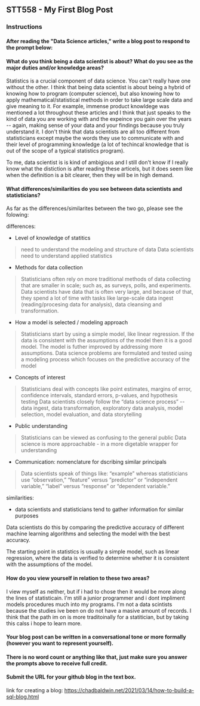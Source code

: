 ## STT558 - My First Blog Post

### Instructions
#### After reading the "Data Science articles," write a blog post to respond to the prompt below:

#### What do you think being a data scientist is about? What do you see as the major duties and/or knowledge areas?  

Statistics is a crucial component of data science. You can't really have one without the other. I think that being data scientist is about being a hybrid of knowing how to program (computer science), but also knowing how to apply mathematical/statistical methods in order to take large scale data and give meaning to it. For example, immense product knowldege was mentioned a lot throughout these articles and I think that just speaks to the kind of data you are working with and the expeince you gain over the years -- again, making sense of your data and your findings because you truly understand it. I don't think that data scientists are all too different from statisticians except maybe the words they use to communicate with and their level of programming knowledge (a lot of techincal knowledge that is out of the scope of a typical statistics program). 

To me, data scientist is is kind of ambigious and I still don't know if I really know what the distiction is after reading these articels, but it does seem like when the definition is a bit clearer, then they will be in high demand. 
   
#### What differences/similarities do you see between data scientists and statisticians?  

As far as the differences/similarites between the two go, please see the folowing:

differences:
- Level of knowledge of statitics
>  need to understand the modeling and structure of data
> Data scientists need to understand applied statistics

- Methods for data collection
> Statisticians often rely on more traditional methods of data collecting that are smaller in scale; such as, as surveys, polls, and experiments. 
> Data scientists have data that is often very large, and because of that, they spend a lot of time with tasks like large-scale data ingest (reading/procesing data for analysis), data cleansing and transformation.

- How a model is selected / modeling approach
> Statisticians start by using a simple model, like linear regression. If the data is consistent with the assumptions of the model then it is a good model. The model is futher improved by addressing more assumptions.
> Data science problems are formulated and tested using a modeling process which focuses on the predictive accuracy of the model

- Concepts of interest
> Statisticians deal with concepts like point estimates, margins of error, confidence intervals, standard errors, p-values, and hypothesis testing
> Data scientists closely follow the “data science process” -- data ingest, data transformation, exploratory data analysis, model selection, model evaluation, and data storytelling 

- Public understanding
> Statisticians can be viewed as confusing to the general public
> Data science is more approachable - in a more digetable wrapper for understanding

- Communication: nomenclature for dscribing similar principals
> Data scientists speak of things like: “example” whereas statisticians use “observation,” “feature” versus “predictor” or “independent variable,” “label” versus “response” or “dependent variable.”

similarities:
- data scientists and statisticians tend to gather information for similar purposes





 Data scientists do this by comparing the predictive accuracy of different machine learning algorithms and selecting the model with the best accuracy.
 
 
 The starting point in statistics is usually a simple model, such as linear regression, where the data is verified to determine whether it is consistent with the assumptions of the model. 
 



 

#### How do you view yourself in relation to these two areas?

I view myself as neither, but if i had to chose then it would be more along the lines of statisticain. I'm still a junior programmer and i dont impliment models procedures much into my programs. I'm not a data scintists because the studies ive been on do not have a masive amount of records. I think that the path im on is more traditoinally for a statitician, but by taking this calss i hope to learn more. 

#### Your blog post can be written in a conversational tone or more formally (however you want to represent yourself).  
#### There is no word count or anything like that, just make sure you answer the prompts above to receive full credit. 
#### Submit the URL for your github blog in the text box. 





link for creating a blog: https://chadbaldwin.net/2021/03/14/how-to-build-a-sql-blog.html

